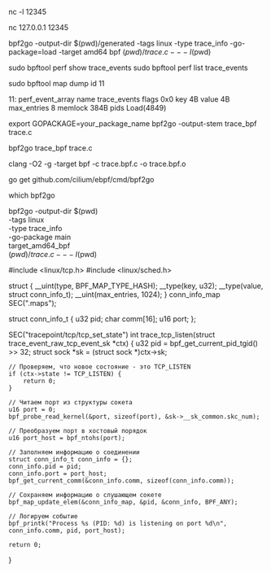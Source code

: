 nc -l 12345

nc 127.0.0.1 12345



bpf2go -output-dir $(pwd)/generated -tags linux -type trace_info -go-package=load -target amd64 bpf $(pwd)/trace.c -- -I$(pwd)


sudo bpftool perf show  trace_events
sudo bpftool perf list  trace_events

sudo bpftool map dump id 11




11: perf_event_array  name trace_events  flags 0x0
        key 4B  value 4B  max_entries 8  memlock 384B
        pids Load(4849)


export GOPACKAGE=your_package_name
bpf2go -output-stem trace_bpf trace.c

bpf2go trace_bpf trace.c



clang -O2 -g -target bpf -c trace.bpf.c -o trace.bpf.o

go get github.com/cilium/ebpf/cmd/bpf2go

which bpf2go


bpf2go -output-dir $(pwd) \
  -tags linux \
  -type trace_info \
  -go-package main \
  target_amd64_bpf \
  $(pwd)/trace.c -- -I$(pwd)


#include <linux/tcp.h>
#include <linux/sched.h>

struct {
    __uint(type, BPF_MAP_TYPE_HASH);
    __type(key, u32);
    __type(value, struct conn_info_t);
    __uint(max_entries, 1024);
} conn_info_map SEC(".maps");

struct conn_info_t {
    u32 pid;
    char comm[16];
    u16 port;
};

SEC("tracepoint/tcp/tcp_set_state")
int trace_tcp_listen(struct trace_event_raw_tcp_event_sk *ctx) {
    u32 pid = bpf_get_current_pid_tgid() >> 32;
    struct sock *sk = (struct sock *)ctx->sk;

    // Проверяем, что новое состояние - это TCP_LISTEN
    if (ctx->state != TCP_LISTEN) {
        return 0;
    }

    // Читаем порт из структуры сокета
    u16 port = 0;
    bpf_probe_read_kernel(&port, sizeof(port), &sk->__sk_common.skc_num);

    // Преобразуем порт в хостовый порядок
    u16 port_host = bpf_ntohs(port);

    // Заполняем информацию о соединении
    struct conn_info_t conn_info = {};
    conn_info.pid = pid;
    conn_info.port = port_host;
    bpf_get_current_comm(&conn_info.comm, sizeof(conn_info.comm));

    // Сохраняем информацию о слушающем сокете
    bpf_map_update_elem(&conn_info_map, &pid, &conn_info, BPF_ANY);

    // Логируем событие
    bpf_printk("Process %s (PID: %d) is listening on port %d\n", conn_info.comm, pid, port_host);

    return 0;
}

